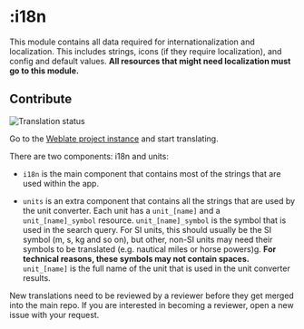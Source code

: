 # :i18n

This module contains all data required for internationalization and localization. This includes
strings, icons (if they require localization), and config and default values. **All resources that
might need localization must go to this module.**

## Contribute

![Translation status](https://i18n.mm20.de/widgets/kvaesitso/-/i18n/multi-auto.svg)

Go to the [Weblate project instance](https://i18n.mm20.de/engage/kvaesitso/) and start translating.

There are two components: i18n and units:

- `i18n` is the main component that contains most of the strings that are used within the app.

- `units` is an extra component that contains all the strings that are used by the unit converter.
Each unit has a `unit_[name]` and a `unit_[name]_symbol` resource. `unit_[name]_symbol` is the
symbol that is used in the search query. For SI units, this should usually be the SI symbol (m, s, kg and so on),
but other, non-SI units may need their symbols to be translated (e.g. nautical miles or horse powers)g.
**For technical reasons, these symbols may not contain spaces.** `unit_[name]` is the full name
  of the unit that is used in the unit converter results.

New translations need to be reviewed by a reviewer before they get merged into the main repo. If you
are interested in becoming a reviewer, open a new issue with your request.